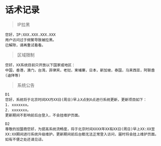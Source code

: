 # 话术记录

> IP拉黑
```
您好，IP:XXX.XXX.XXX.XXX
用户访问过于频繁导致被拉黑。
已解除，请再重试看看。
```
> 区域限制
```
您好，XX系统目前只开放以下国家或地区：
中国，香港，澳门，台湾，菲律宾，老挝，柬埔寨，日本，新加坡，泰国，马来西亚，阿联酋(迪拜等)
```
> 系统公告
```
D1
您好，系统将于北京时间XX月XX日(周日)早上X点到X点进行系统更新，更新项目如下：
1. xxxxxxx。
2. xxxxxxx。
更新期间不影响前后台登入，不会挂维护页面。

D2
尊敬的加盟商您好，为提高系统流畅度，将于北京时间XXXX年XX有XX日(周日)早上XX:XX至XX:XX期间进行系统升级维护。更新期间前后台都无法正常登入访问，届时将会挂上维护页面。如有不便之处还请见谅。
```
> 
